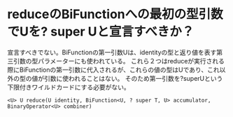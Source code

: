 # reduceのBiFunctionへの最初の型引数でUを? super Uと宣言すべきか？

宣言すべきでない。BiFunctionの第一引数Uは、identityの型と返り値を表す第三引数の型パラメーターにも使われている。
これら２つはreduceが実行される際にBiFunctionの第一引数に代入されるが、これらの値の型はUであり、これ以外の型の値が引数に使われることはない。
そのため第一引数を?superUという下限付きワイルドカードにする必要がない。

```
<U> U reduce(U identity, BiFunction<U, ? super T, U> accumulator, BinaryOperator<U> combiner)
```